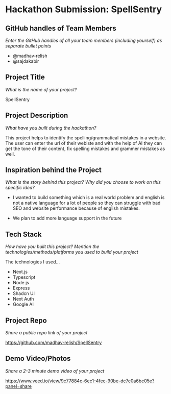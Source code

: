 # Hackathon Submission: SpellSentry

## GitHub handles of Team Members  
_Enter the GitHub handles of all your team members (including yourself) as separate bullet points_

- @madhav-relish
- @sajdakabir


## Project Title
_What is the name of your project?_

SpellSentry


## Project Description    
_What have you built during the hackathon?_


This project helps to identify the spelling/grammatical mistakes in a website.
The user can enter the url of their webiste and with the help of AI they can get the 
tone of their content, fix spelling mistakes and grammer mistakes as well.


## Inspiration behind the Project  
_What is the story behind this project? Why did you choose to work on this specific idea?_


- I wanted to build something which is a real world problem and english is not a native language for a lot
of people so they can struggle with bad SEO and website performance because of english mistakes.

- We plan to add more language support in the future


## Tech Stack    
_How have you built this project? Mention the technologies/methods/platforms you used to build your project_


The technologies I used...
- Next.js
- Typescript
- Node js
- Express
- Shadcn UI
- Next Auth
- Google AI



## Project Repo  
_Share a public repo link of your project_


https://github.com/madhav-relish/SpellSentry


## Demo Video/Photos  
_Share a 2-3 minute demo video of your project_

https://www.veed.io/view/9c77884c-6ec1-4fec-90be-dc7c0a6bc05e?panel=share
